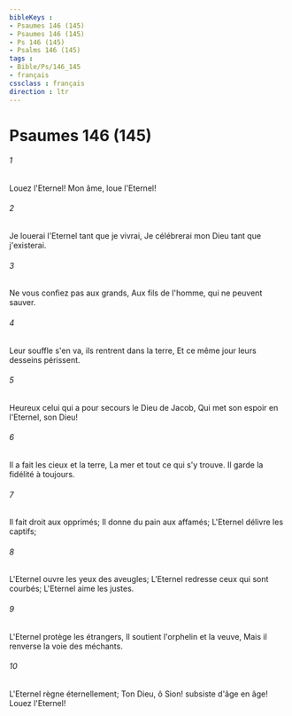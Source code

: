 ```yaml
---
bibleKeys : 
- Psaumes 146 (145)
- Psaumes 146 (145)
- Ps 146 (145)
- Psalms 146 (145)
tags : 
- Bible/Ps/146_145
- français
cssclass : français
direction : ltr
---
```


# Psaumes 146 (145)

###### 1
Louez l'Eternel! Mon âme, loue l'Eternel!
###### 2
Je louerai l'Eternel tant que je vivrai, Je célébrerai mon Dieu tant que j'existerai.
###### 3
Ne vous confiez pas aux grands, Aux fils de l'homme, qui ne peuvent sauver.
###### 4
Leur souffle s'en va, ils rentrent dans la terre, Et ce même jour leurs desseins périssent.
###### 5
Heureux celui qui a pour secours le Dieu de Jacob, Qui met son espoir en l'Eternel, son Dieu!
###### 6
Il a fait les cieux et la terre, La mer et tout ce qui s'y trouve. Il garde la fidélité à toujours.
###### 7
Il fait droit aux opprimés; Il donne du pain aux affamés; L'Eternel délivre les captifs;
###### 8
L'Eternel ouvre les yeux des aveugles; L'Eternel redresse ceux qui sont courbés; L'Eternel aime les justes.
###### 9
L'Eternel protège les étrangers, Il soutient l'orphelin et la veuve, Mais il renverse la voie des méchants.
###### 10
L'Eternel règne éternellement; Ton Dieu, ô Sion! subsiste d'âge en âge! Louez l'Eternel!
